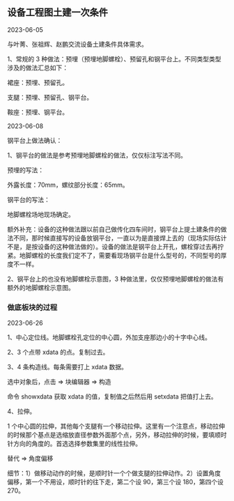 ## 设备工程图土建一次条件

2023-06-05

与叶菁、张祖辉、赵鹏交流设备土建条件具体需求。

1、常规的 3 种做法：预埋（预埋地脚螺栓）、预留孔和钢平台上。不同类型类型涉及的做法汇总如下：

裙座：预埋、预留孔。

支腿：预埋、预留孔、钢平台。

鞍座：预埋、钢平台。

2023-06-08

钢平台上做法确认：

1、钢平台的做法是参考预埋地脚螺栓的做法，仅仅标注写法不同。

预埋的写法：

外露长度：70mm，螺纹部分长度：65mm。

钢平台的写法：

地脚螺栓场地现场确定。

额外补充：设备的这种做法跟以前自己做传化四车间时，钢平台上提土建条件的做法不同，那时候直接写的设备放钢平台，一直以为是直接焊上去的（现场实际估计不是，是按设备的这种做法做的）。设备的做法是钢平台上开孔，螺栓穿过去再拧紧。地脚螺栓的长度我们定不了，需要看现场钢平台是什么型号的，不同型号的厚度不一样。

2、钢平台上的也没有地脚螺栓示意图，3 种做法里，仅仅预埋地脚螺栓的做法有额外的地脚螺栓示意图。

### 做底板块的过程

2023-06-26

1、中心定位线。地脚螺栓孔定位的中心圆，外加支座那边小的十字中心线。

2、3 个点带 xdata 的点。复制过去。

3、4 条构造线。每条需要打上 xdata 数据。

选中对象后，点击 => 块编辑器 => 构造

命令 showxdata 获取 xdata 的值，复制值之后然后用 setxdata 把值打上去。

4、拉伸。

1 个中心圆的拉伸，其他每个支腿有一个移动拉伸。这里有一个注意点，移动拉伸的时候那个基点是选缩放直径参数外面那个点，另外，移动拉伸的时候，要填顺时针方向的角度的。首选选择参数集里的线性拉伸。

替代 => 角度偏移

细节：1）做移动动作的时候，是顺时针一个个做支腿的拉伸动作。2）设置角度偏移，第一个不用设，顺时针的往下走，第二个设 90，第三个设 180，第四个设 270。